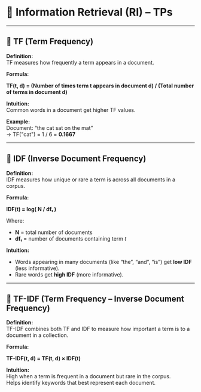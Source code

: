 <!-- @format -->

# 🧠 Information Retrieval (RI) – TPs

---

## 🔹 TF (Term Frequency)

**Definition:**  
TF measures how frequently a term appears in a document.

**Formula:**

**TF(t, d) = (Number of times term t appears in document d) / (Total number of terms in document d)**

**Intuition:**  
Common words in a document get higher TF values.

**Example:**  
Document: “the cat sat on the mat”  
→ TF("cat") = 1 / 6 = **0.1667**

---

## 🔹 IDF (Inverse Document Frequency)

**Definition:**  
IDF measures how unique or rare a term is across all documents in a corpus.

**Formula:**

**IDF(t) = log( N / dfₜ )**

Where:

- **N** = total number of documents
- **dfₜ** = number of documents containing term _t_

**Intuition:**

- Words appearing in many documents (like “the”, “and”, “is”) get **low IDF** (less informative).
- Rare words get **high IDF** (more informative).

---

## 🔹 TF-IDF (Term Frequency – Inverse Document Frequency)

**Definition:**  
TF-IDF combines both TF and IDF to measure how important a term is to a document in a collection.

**Formula:**

**TF-IDF(t, d) = TF(t, d) × IDF(t)**

**Intuition:**  
High when a term is frequent in a document but rare in the corpus.  
Helps identify keywords that best represent each document.
